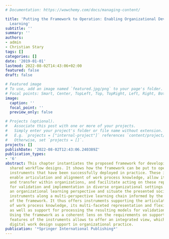 ```yaml
---
# Documentation: https://wowchemy.com/docs/managing-content/

title: 'Putting the Framework to Operation: Enabling Organizational Development Through
  Learning'
subtitle: ''
summary: ''
authors:
- admin
- Christian Stary
tags: []
categories: []
date: '2019-01-01'
lastmod: 2022-08-02T14:43:06+02:00
featured: false
draft: false

# Featured image
# To use, add an image named `featured.jpg/png` to your page's folder.
# Focal points: Smart, Center, TopLeft, Top, TopRight, Left, Right, BottomLeft, Bottom, BottomRight.
image:
  caption: ''
  focal_point: ''
  preview_only: false

# Projects (optional).
#   Associate this post with one or more of your projects.
#   Simply enter your project's folder or file name without extension.
#   E.g. `projects = ["internal-project"]` references `content/project/deep-learning/index.md`.
#   Otherwise, set `projects = []`.
projects: []
publishDate: '2022-08-02T12:43:06.240389Z'
publication_types:
- '6'
abstract: This chapter instantiates the proposed framework for developing consensually
  shared workflow designs. It shows how the framework can be put to operation using
  instruments that have been successfully deployed in practice. These instruments
  enable articulation and alignment of work process knowledge, allow its representation
  and transfer within organizations, and facilitate acting on these representations
  for validation and implementation in diverse organizational settings. We here adopt
  an organizational learning perspective and situate the presented socio-technical
  instruments along a multi-perspective learning chain informed by the components
  of the framework. It thus offers instruments supporting the articulation and alignment
  of work process knowledge, its multi-faceted representation and flexible manipulation,
  as well as support for processing the resulting models for validation and refinement.
  Using the framework as a coherent lens on the requirements on support and the respective
  features of the instruments allows to offer an integrated view, which demonstrates
  digital work design support in organizational practice.
publication: '*Springer International Publishing*'
---
```

